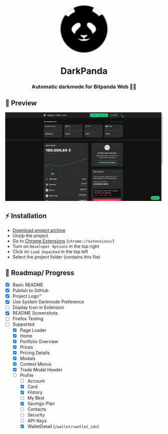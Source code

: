 <p align="center">
  <img height="150" src="./panda.svg">
  <h1 align="center">DarkPanda</h1>
  <h3 align="center">Automatic darkmode for Bitpanda Web 🐼🌑</h3>
</p>

## 👀 Preview
![Dashboard Sample Screenshot](./sample_screenshot.png)

## ⚡ Installation
- [Download project archive](https://github.com/philippdormann/bitpanda_darkmode/archive/refs/heads/main.zip)
- Unzip the project
- Go to [Chrome Extensions](chrome://extensions/) (`chrome://extensions/`)
- Turn on `Developer Options` in the top right
- Click on `Load Unpacked` in the top left
- Select the project folder (contains this file)

## 🏴 Roadmap/ Progress
- [x] Basic README
- [x] Publish to GitHub
- [x] Project Logo™
- [x] Use System Darkmode Preference
- [ ] Display Icon in Extension
- [x] README Screenshots
- [ ] Firefox Testing
- [ ] Supported
  - [x] Page Loader
  - [x] Home
  - [x] Portfolio Overview
  - [x] Prices
  - [x] Pricing Details
  - [x] Modals
  - [x] Context Menus
  - [x] Trade Modal Header
  - [ ] Profile
    - [ ] Account
    - [x] Card
    - [x] History
    - [ ] My Best
    - [x] Savings-Plan
    - [ ] Contacts
    - [ ] Security
    - [ ] API-Keys
    - [x] WalletDetail (`/wallet/<wallet_id>`)